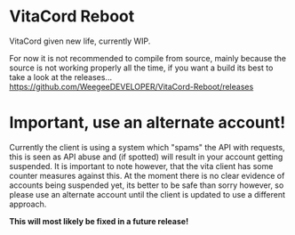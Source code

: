 # VitaCord Reboot
VitaCord given new life, currently WIP.

For now it is not recommended to compile from source, mainly because the source is not working properly all the time, if you want a build its best to take a look at the releases... https://github.com/WeegeeDEVELOPER/VitaCord-Reboot/releases

# Important, use an alternate account!
Currently the client is using a system which "spams" the API with requests, this is seen as API abuse and (if spotted) will result in your account getting suspended. It is important to note however, that the vita client has some counter measures against this. At the moment there is no clear evidence of accounts being suspended yet, its better to be safe than sorry however, so please use an alternate account until the client is updated to use a different approach. 

**This will most likely be fixed in a future release!**
